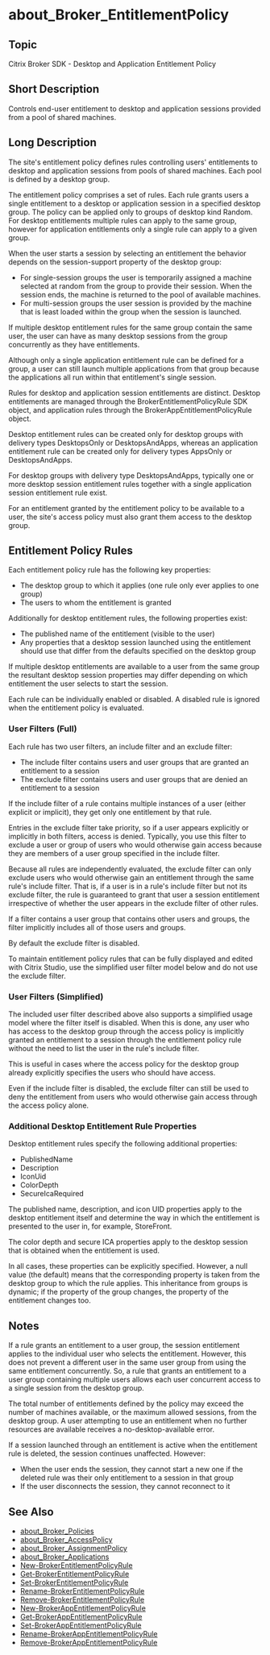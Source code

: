 ﻿
# about\_Broker\_EntitlementPolicy

## Topic
Citrix Broker SDK - Desktop and Application Entitlement Policy


## Short Description
Controls end-user entitlement to desktop and application sessions provided from a pool of shared machines.


## Long Description
The site's entitlement policy defines rules controlling users' entitlements to desktop and application sessions from pools of shared machines. Each pool is defined by a desktop group.

The entitlement policy comprises a set of rules. Each rule grants users a single entitlement to a desktop or application session in a specified desktop group. The policy can  be applied only to groups of desktop kind Random. For desktop entitlements multiple rules can apply to the same group, however for application entitlements only a single rule can apply to a given group.

When the user starts a session by selecting an entitlement the behavior depends on the session-support property of the desktop group:


* For single-session groups the user is temporarily assigned a machine selected at random from the group to provide their session. When the session ends, the machine is returned to the pool of available machines.
* For multi-session groups the user session is provided by the machine that is least loaded within the group when the session is launched.

If multiple desktop entitlement rules for the same group contain the same user, the user can have as many desktop sessions from the group concurrently as they have entitlements.

Although only a single application entitlement rule can be defined for a group, a user can still launch multiple applications from that group because the applications all run within that entitlement's single session.

Rules for desktop and application session entitlements are distinct. Desktop entitlements are managed through the BrokerEntitlementPolicyRule SDK object, and application rules through the BrokerAppEntitlementPolicyRule object.

Desktop entitlement rules can be created only for desktop groups with delivery types DesktopsOnly or DesktopsAndApps, whereas an application entitlement rule can be created only for delivery types AppsOnly or DesktopsAndApps.

For desktop groups with delivery type DesktopsAndApps, typically one or more desktop session entitlement rules together with a single application session entitlement rule exist.

For an entitlement granted by the entitlement policy to be available to a user, the site's access policy must also grant them access to the desktop group.


## Entitlement Policy Rules
Each entitlement policy rule has the following key properties:


* The desktop group to which it applies (one rule only ever applies to one group)
* The users to whom the entitlement is granted

Additionally for desktop entitlement rules, the following properties exist:


* The published name of the entitlement (visible to the user)
* Any properties that a desktop session launched using the entitlement should use that differ from the defaults specified on the desktop group

If multiple desktop entitlements are available to a user from the same group the resultant desktop session properties may differ depending on which entitlement the user selects to start the session.

Each rule can be individually enabled or disabled. A disabled rule is ignored when the entitlement policy is evaluated.


### User Filters (Full)
Each rule has two user filters, an include filter and an exclude filter:


* The include filter contains users and user groups that are granted an entitlement to a session
* The exclude filter contains users and user groups that are denied an entitlement to a session

If the include filter of a rule contains multiple instances of a user (either explicit or implicit), they get only one entitlement by that rule.

Entries in the exclude filter take priority, so if a user appears explicitly or implicitly in both filters, access is denied. Typically, you use this filter to exclude a user or group of users who would otherwise gain access because they are members of a user group specified in the include filter.

Because all rules are independently evaluated, the exclude filter can only exclude users who would otherwise gain an entitlement through the same rule's include filter. That is, if a user is in a rule's include filter but not its exclude filter, the rule is guaranteed to grant that user a session entitlement irrespective of whether the user appears in the exclude filter of other rules.

If a filter contains a user group that contains other users and groups, the filter implicitly includes all of those users and groups.

By default the exclude filter is disabled.

To maintain entitlement policy rules that can be fully displayed and edited with Citrix Studio, use the simplified user filter model below and do not use the exclude filter.


### User Filters (Simplified)
The included user filter described above also supports a simplified usage model where the filter itself is disabled. When this is done, any user who has access to the desktop group through the access policy is implicitly granted an entitlement to a session through the entitlement policy rule without the need to list the user in the rule's include filter.

This is useful in cases where the access policy for the desktop group already explicitly specifies the users who should have access.

Even if the include filter is disabled, the exclude filter can still be used to deny the entitlement from users who would otherwise gain access through the access policy alone.


### Additional Desktop Entitlement Rule Properties
Desktop entitlement rules specify the following additional properties:


* PublishedName
* Description
* IconUid
* ColorDepth
* SecureIcaRequired

The published name, description, and icon UID properties apply to the desktop entitlement itself and determine the way in which the entitlement is presented to the user in, for example, StoreFront.

The color depth and secure ICA properties apply to the desktop session that is obtained when the entitlement is used.

In all cases, these properties can be explicitly specified. However, a null value (the default) means that the corresponding property is taken from the desktop group to which the rule applies. This inheritance from groups is dynamic; if the property of the group changes, the property of the entitlement changes too.


## Notes
If a rule grants an entitlement to a user group, the session entitlement applies to the individual user who selects the entitlement. However, this does not prevent a different user in the same user group from using the same entitlement concurrently. So, a rule that grants an entitlement to a user group containing multiple users allows each user concurrent access to a single session from the desktop group.

The total number of entitlements defined by the policy may exceed the number of machines available, or the maximum allowed sessions, from the desktop group. A user attempting to use an entitlement when no further resources are available receives a no-desktop-available error.

If a session launched through an entitlement is active when the entitlement rule is deleted, the session continues unaffected. However:


  * When the user ends the session, they cannot start a new one if the deleted rule was their only entitlement to a session in that group
  * If the user disconnects the session, they cannot reconnect to it

## See Also

* [about\_Broker\_Policies](../about_Broker_Policies/)
* [about\_Broker\_AccessPolicy](../about_Broker_AccessPolicy/)
* [about\_Broker\_AssignmentPolicy](../about_Broker_AssignmentPolicy/)
* [about\_Broker\_Applications](../about_Broker_Applications/)
* [New-BrokerEntitlementPolicyRule](../New-BrokerEntitlementPolicyRule/)
* [Get-BrokerEntitlementPolicyRule](../Get-BrokerEntitlementPolicyRule/)
* [Set-BrokerEntitlementPolicyRule](../Set-BrokerEntitlementPolicyRule/)
* [Rename-BrokerEntitlementPolicyRule](../Rename-BrokerEntitlementPolicyRule/)
* [Remove-BrokerEntitlementPolicyRule](../Remove-BrokerEntitlementPolicyRule/)
* [New-BrokerAppEntitlementPolicyRule](../New-BrokerAppEntitlementPolicyRule/)
* [Get-BrokerAppEntitlementPolicyRule](../Get-BrokerAppEntitlementPolicyRule/)
* [Set-BrokerAppEntitlementPolicyRule](../Set-BrokerAppEntitlementPolicyRule/)
* [Rename-BrokerAppEntitlementPolicyRule](../Rename-BrokerAppEntitlementPolicyRule/)
* [Remove-BrokerAppEntitlementPolicyRule](../Remove-BrokerAppEntitlementPolicyRule/)

